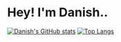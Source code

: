 # Hey! I'm Danish..
[![Danish's GitHub stats](https://github-readme-stats.vercel.app/api?username=dvansari65&show_icons=true&theme=radical)](https://github.com/dvansari65/github-readme-stats)
[![Top Langs](https://github-readme-stats.vercel.app/api/top-langs/?username=dvansari65&show_icons=true&theme=radical)](https://github.com/dvansari65/github-readme-stats)
